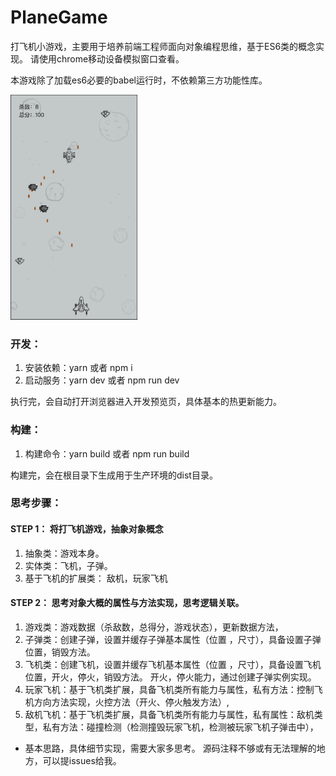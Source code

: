 # PlaneGame
打飞机小游戏，主要用于培养前端工程师面向对象编程思维，基于ES6类的概念实现。
请使用chrome移动设备模拟窗口查看。

本游戏除了加载es6必要的babel运行时，不依赖第三方功能性库。

<img src="https://raw.githubusercontent.com/pacez/PlaneGame/master/doc/preview.png" height = "360" />


### 开发：
1. 安装依赖：yarn  或者 npm i 
1. 启动服务：yarn dev 或者 npm run dev

执行完，会自动打开浏览器进入开发预览页，具体基本的热更新能力。

### 构建：
1. 构建命令：yarn build 或者 npm run build

构建完，会在根目录下生成用于生产环境的dist目录。


### 思考步骤：
#### STEP 1： 将打飞机游戏，抽象对象概念
1. 抽象类：游戏本身。
1. 实体类：飞机，子弹。
1. 基于飞机的扩展类： 敌机，玩家飞机

#### STEP 2： 思考对象大概的属性与方法实现，思考逻辑关联。
1. 游戏类：游戏数据（杀敌数，总得分，游戏状态），更新数据方法，
2. 子弹类：创建子弹，设置并缓存子弹基本属性（位置 ，尺寸），具备设置子弹位置，销毁方法。
3. 飞机类：创建飞机，设置并缓存飞机基本属性（位置 ，尺寸），具备设置飞机位置，开火，停火，销毁方法。  开火，停火能力，通过创建子弹实例实现。
4. 玩家飞机：基于飞机类扩展，具备飞机类所有能力与属性，私有方法：控制飞机方向方法实现，火控方法（开火、停火触发方法）,
5. 敌机飞机：基于飞机类扩展，具备飞机类所有能力与属性，私有属性：敌机类型，私有方法：碰撞检测（检测撞毁玩家飞机，检测被玩家飞机子弹击中），

* 基本思路，具体细节实现，需要大家多思考。 源码注释不够或有无法理解的地方，可以提issues给我。